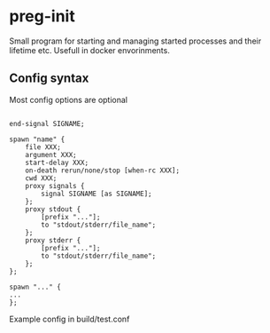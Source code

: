 # preg-init
Small program for starting and managing started processes and their lifetime etc. Usefull in docker envorinments.

Config syntax
-----------------

Most config options are optional

```

end-signal SIGNAME;

spawn "name" {
	file XXX;
	argument XXX;
	start-delay XXX;
	on-death rerun/none/stop [when-rc XXX];
	cwd XXX;
	proxy signals {
		signal SIGNAME [as SIGNAME];
	};
	proxy stdout {
		[prefix "..."];
		to "stdout/stderr/file_name";
	};
	proxy stderr {
		[prefix "..."];
		to "stdout/stderr/file_name";
	};	
};

spawn "..." { 
...
};

```

Example config in build/test.conf



